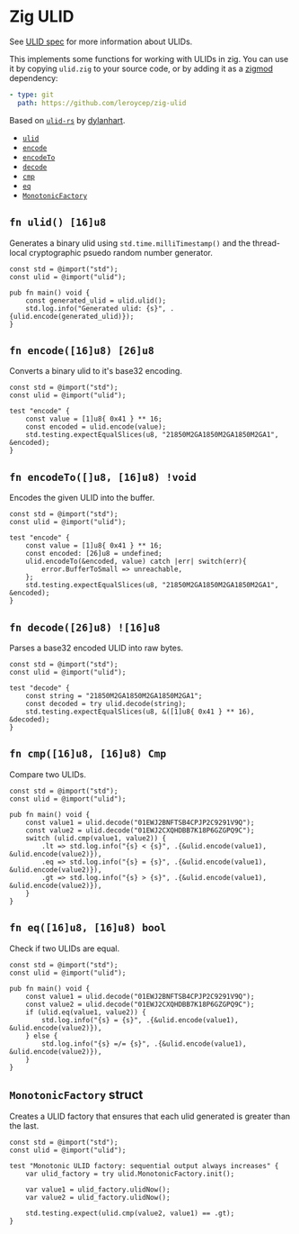 # Zig ULID

See [ULID spec][] for more information about ULIDs.

[ulid spec]: https://github.com/ulid/spec

This implements some functions for working with ULIDs in zig. You can use it by
copying `ulid.zig` to your source code, or by adding it as a [zigmod][]
dependency:

[zigmod]: https://github.com/nektro/zigmod

```yaml
- type: git
  path: https://github.com/leroycep/zig-ulid
```

Based on [`ulid-rs`][] by [dylanhart][].

[`ulid-rs`]: https://github.com/dylanhart/ulid-rs
[dylanhart]: https://github.com/dylanhart

-   [`ulid`](#fn-ulid-16u8)
-   [`encode`](#fn-encode16u8-26u8)
-   [`encodeTo`](#fn-encodeTou8-16u8-void)
-   [`decode`](#fn-decode26u8-16u8)
-   [`cmp`](#fn-cmp16u8-16u8-cmp)
-   [`eq`](#fn-eq16u8-16u8-bool)
-   [`MonotonicFactory`](#monotonicfactory-struct)

## `fn ulid() [16]u8`

Generates a binary ulid using `std.time.milliTimestamp()` and the thread-local
cryptographic psuedo random number generator.

```zig
const std = @import("std");
const ulid = @import("ulid");

pub fn main() void {
    const generated_ulid = ulid.ulid();
    std.log.info("Generated ulid: {s}", .{ulid.encode(generated_ulid)});
}
```

## `fn encode([16]u8) [26]u8`

Converts a binary ulid to it's base32 encoding.

```zig
const std = @import("std");
const ulid = @import("ulid");

test "encode" {
    const value = [1]u8{ 0x41 } ** 16;
    const encoded = ulid.encode(value);
    std.testing.expectEqualSlices(u8, "21850M2GA1850M2GA1850M2GA1", &encoded);
}
```

## `fn encodeTo([]u8, [16]u8) !void`

Encodes the given ULID into the buffer.

```zig
const std = @import("std");
const ulid = @import("ulid");

test "encode" {
    const value = [1]u8{ 0x41 } ** 16;
    const encoded: [26]u8 = undefined;
    ulid.encodeTo(&encoded, value) catch |err| switch(err){
        error.BufferToSmall => unreachable,
    };
    std.testing.expectEqualSlices(u8, "21850M2GA1850M2GA1850M2GA1", &encoded);
}
```

## `fn decode([26]u8) ![16]u8`

Parses a base32 encoded ULID into raw bytes.

```zig
const std = @import("std");
const ulid = @import("ulid");

test "decode" {
    const string = "21850M2GA1850M2GA1850M2GA1";
    const decoded = try ulid.decode(string);
    std.testing.expectEqualSlices(u8, &([1]u8{ 0x41 } ** 16), &decoded);
}
```

## `fn cmp([16]u8, [16]u8) Cmp`

Compare two ULIDs.

```zig
const std = @import("std");
const ulid = @import("ulid");

pub fn main() void {
    const value1 = ulid.decode("01EWJ2BNFTSB4CPJP2C9291V9Q");
    const value2 = ulid.decode("01EWJ2CXQHDBB7K18P6GZGPQ9C");
    switch (ulid.cmp(value1, value2)) {
        .lt => std.log.info("{s} < {s}", .{&ulid.encode(value1), &ulid.encode(value2)}),
        .eq => std.log.info("{s} = {s}", .{&ulid.encode(value1), &ulid.encode(value2)}),
        .gt => std.log.info("{s} > {s}", .{&ulid.encode(value1), &ulid.encode(value2)}),
    }
}
```

## `fn eq([16]u8, [16]u8) bool`

Check if two ULIDs are equal.

```zig
const std = @import("std");
const ulid = @import("ulid");

pub fn main() void {
    const value1 = ulid.decode("01EWJ2BNFTSB4CPJP2C9291V9Q");
    const value2 = ulid.decode("01EWJ2CXQHDBB7K18P6GZGPQ9C");
    if (ulid.eq(value1, value2)) {
        std.log.info("{s} = {s}", .{&ulid.encode(value1), &ulid.encode(value2)}),
    } else {
        std.log.info("{s} =/= {s}", .{&ulid.encode(value1), &ulid.encode(value2)}),
    }
}
```

## `MonotonicFactory` struct

Creates a ULID factory that ensures that each ulid generated is greater than the last.

```
const std = @import("std");
const ulid = @import("ulid");

test "Monotonic ULID factory: sequential output always increases" {
    var ulid_factory = try ulid.MonotonicFactory.init();
    
    var value1 = ulid_factory.ulidNow();
    var value2 = ulid_factory.ulidNow();
    
    std.testing.expect(ulid.cmp(value2, value1) == .gt);
}
```
